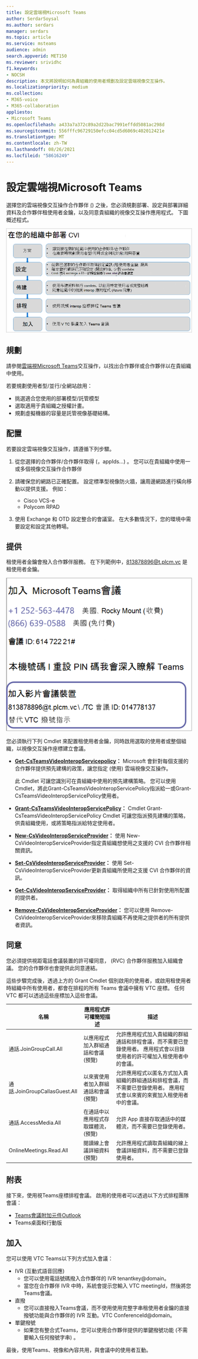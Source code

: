 ```yaml
---
title: 設定雲端視Microsoft Teams
author: SerdarSoysal
ms.author: serdars
manager: serdars
ms.topic: article
ms.service: msteams
audience: admin
search.appverid: MET150
ms.reviewer: srividhc
f1.keywords:
- NOCSH
description: 本文將說明如何為貴組織的使用者規劃及設定雲端視像交互操作。
ms.localizationpriority: medium
ms.collection:
- M365-voice
- M365-collaboration
appliesto:
- Microsoft Teams
ms.openlocfilehash: a433a7a372c89a2d22bac7991effdd5081ac298d
ms.sourcegitcommit: 556fffc96729150efcc04cd5d6069c402012421e
ms.translationtype: MT
ms.contentlocale: zh-TW
ms.lasthandoff: 08/26/2021
ms.locfileid: "58616249"
---
```

# <a name="set-up-cloud-video-interop-for-microsoft-teams"></a>設定雲端視Microsoft Teams

選擇您的雲端視像交互操作合作夥伴 [ (](cloud-video-interop.md)) 之後，您必須規劃部署、設定與部署詳細資料及合作夥伴租使用者金鑰，以及同意貴組織的視像交互操作應用程式。 下圖概述程式。 

![在貴組織中部署 CVI](media/deploying-cvi.png)

## <a name="plan"></a>規劃

請參閱[雲端視Microsoft Teams](cloud-video-interop.md)交互操作，以找出合作夥伴或合作夥伴以在貴組織中使用。 

若要規劃使用者型/並行/全網站啟用： 

- 挑選適合您使用的部署模型/託管模型
- 選取適用于貴組織之授權計畫。 
- 規劃虛擬機器的容量是託管視像基礎結構。

## <a name="configure"></a>配置 

若要設定雲端視像交互操作，請遵循下列步驟。 

1. 從您選擇的合作夥伴/合作夥伴取得 (，appIds...) 。 您可以在貴組織中使用一或多個視像交互操作合作夥伴 

2. 請確保您的網路已正確配置。 設定標準型視像防火牆，讓周邊網路進行橫向移動以提供支援。 例如： 
    - Cisco VCS-e                  
    - Polycom RPAD

3. 使用 Exchange 和 OTD 設定整合的會議室。 在大多數情況下，您的環境中需要設定和設定其他轉場。


## <a name="provision"></a>提供
 
租使用者金鑰會撥入合作夥伴服務。 在下列範例中，813878896@t.plcm.vc 是租使用者金鑰。 

![租使用者金鑰範例](media/tenant-key-example.png) 

您必須執行下列 Cmdlet 來配置租使用者金鑰，同時啟用選取的使用者或整個組織，以視像交互操作座標建立會議。

 
- **[Get-CsTeamsVideoInteropServicepolicy](/powershell/module/skype/get-csteamsvideointeropservicepolicy)：** Microsoft 會針對每個支援的合作夥伴提供預先建構的政策，讓您指定 (使用) 雲端視像交互操作。

    此 Cmdlet 可讓您識別可在貴組織中使用的預先建構策略。 您可以使用 Cmdlet，將此Grant-CsTeamsVideoInteropServicePolicy指派給一或Grant-CsTeamsVideoInteropServicePolicy使用者。
 
- **[Grant-CsTeamsVideoInteropServicePolicy](/powershell/module/skype/grant-csteamsvideointeropservicepolicy)：** Cmdlet Grant-CsTeamsVideoInteropServicePolicy Cmdlet 可讓您指派預先建構的策略，供貴組織使用，或將策略指派給特定使用者。
 
- **[New-CsVideoInteropServiceProvider](/powershell/module/skype/new-csvideointeropserviceprovider)：** 使用 New-CsVideoInteropServiceProvider指定貴組織想使用之支援的 CVI 合作夥伴相關資訊。
 
- **[Set-CsVideoInteropServiceProvider](/powershell/module/skype/set-csvideointeropserviceprovider)：** 使用 Set-CsVideoInteropServiceProvider更新貴組織所使用之支援 CVI 合作夥伴的資訊。
 
- **[Get-CsVideoInteropServiceProvider](/powershell/module/skype/get-csvideointeropserviceprovider)：** 取得組織中所有已針對使用所配置的提供者。
 
- **[Remove-CsVideoInteropServiceProvider](/powershell/module/skype/remove-csvideointeropserviceprovider)：** 您可以使用 Remove-CsVideoInteropServiceProvider來移除貴組織不再使用之提供者的所有提供者資訊。  
 
## <a name="consent"></a>同意

您必須提供視距電話會議裝置的許可權同意， (RVC) 合作夥伴服務加入組織會議。 您的合作夥伴也會提供此同意連結。  
 
這些步驟完成後，透過上方的 Grant Cmdlet 個別啟用的使用者，或啟用租使用者時組織中所有使用者，都會在排程的所有 Teams 會議中擁有 VTC 座標。 任何 VTC 都可以透過這些座標加入這些會議。


|名稱|應用程式許可權簡短描述| 描述|
|--|--|---|
|通話.JoinGroupCall.All|以應用程式加入群組通話和會議 (預覽) |允許應用程式加入貴組織的群組通話和排程會議，而不需要已登錄使用者。  應用程式會以目錄使用者的許可權加入租使用者中的會議。|
|通話.JoinGroupCallasGuest.All|以來賓使用者加入群組通話和會議 (預覽) |允許應用程式以匿名方式加入貴組織的群組通話和排程會議，而不需要已登錄使用者。  應用程式會以來賓的來賓加入租使用者中的會議。|
|通話.AccessMedia.All|在通話中以應用程式存取媒體流， (預覽) |允許 App 直接存取通話中的媒體流，而不需要已登錄使用者。|
|OnlineMeetings.Read.All|閱讀線上會議詳細資料 (預覽) |允許應用程式讀取貴組織的線上會議詳細資料，而不需要已登錄使用者。|

## <a name="schedule"></a>附表

接下來，使用視Teams座標排程會議。 啟用的使用者可以透過以下方式排程團隊會議：
- [Teams會議附加元件Outlook](teams-add-in-for-outlook.md)
- Teams桌面和行動版


## <a name="join"></a>加入

您可以使用 VTC Teams以下列方式加入會議：
 
- IVR (互動式語音回應) 
    - 您可以使用電話號碼撥入合作夥伴的 IVR tenantkey@domain。 
    - 當您在合作夥伴 IVR 中時，系統會提示您輸入 VTC meetingId，然後將您Teams會議。
- 直撥
    - 您可以直接撥入Teams會議，而不使用使用完整字串租使用者金鑰的直接撥號功能與合作夥伴的 IVR 互動。VTC ConferenceId@domain。
- 單鍵撥號
    - 如果您有整合式Teams，您可以使用合作夥伴提供的單鍵撥號功能 (不需要輸入任何撥號字串) 。

最後，使用Teams、視像和內容共用，與會議中的使用者互動。